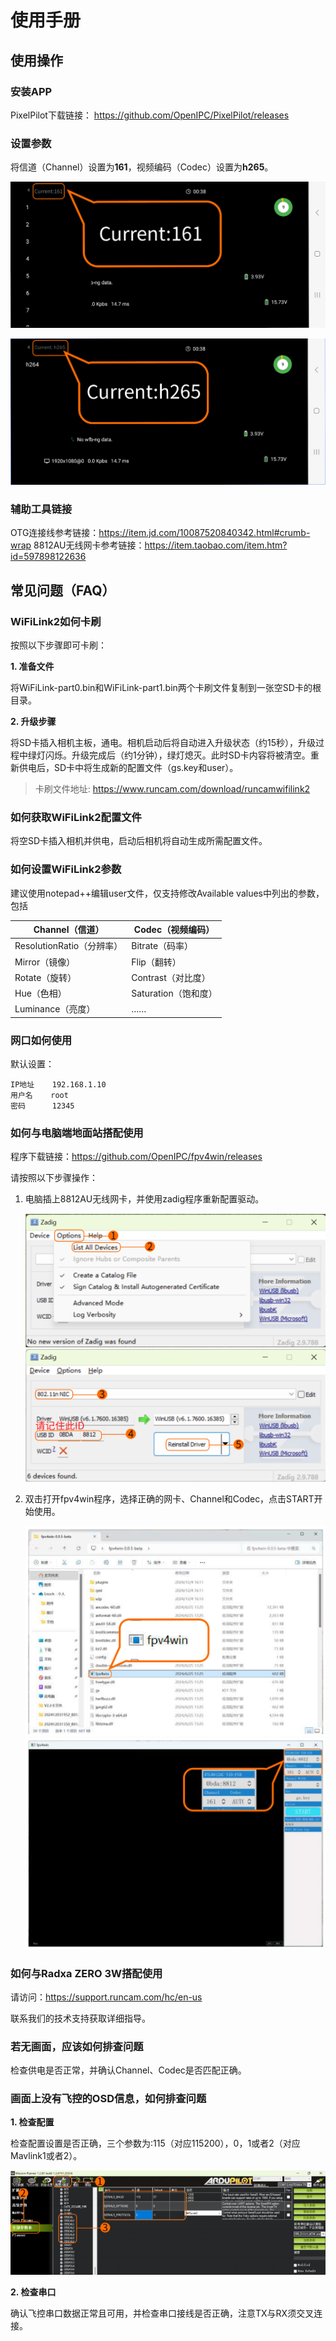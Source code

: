 # 使用手册

## 使用操作

### 安装APP

PixelPilot下载链接：
https://github.com/OpenIPC/PixelPilot/releases

### 设置参数

将信道（Channel）设置为**161**，视频编码（Codec）设置为**h265**。

![7](image/7.png)

![8](image/8.png)

### 辅助工具链接

OTG连接线参考链接：https://item.jd.com/10087520840342.html#crumb-wrap
8812AU无线网卡参考链接：https://item.taobao.com/item.htm?id=597898122636

## 常见问题（FAQ）

### WiFiLink2如何卡刷

按照以下步骤即可卡刷：

**1. 准备文件**

   将WiFiLink-part0.bin和WiFiLink-part1.bin两个卡刷文件复制到一张空SD卡的根目录。

**2. 升级步骤**

   将SD卡插入相机主板，通电。相机启动后将自动进入升级状态（约15秒），升级过程中绿灯闪烁。升级完成后（约1分钟），绿灯熄灭。此时SD卡内容将被清空。重新供电后，SD卡中将生成新的配置文件（gs.key和user）。

> 卡刷文件地址: https://www.runcam.com/download/runcamwifilink2

### 如何获取WiFiLink2配置文件

将空SD卡插入相机并供电，启动后相机将自动生成所需配置文件。

### 如何设置WiFiLink2参数

建议使用notepad++编辑user文件，仅支持修改Available values中列出的参数，包括

|Channel（信道）          |Codec（视频编码）    |
|------------------------|--------------------|
|ResolutionRatio（分辨率）|Bitrate（码率）     |
|Mirror（镜像）           |Flip（翻转）        |
|Rotate（旋转）           |Contrast（对比度）  |
|Hue（色相）              |Saturation（饱和度）|
|Luminance（亮度）        |……                 |

### 网口如何使用

默认设置：

```
IP地址    192.168.1.10
用户名    root
密码      12345
```

### 如何与电脑端地面站搭配使用

程序下载链接：https://github.com/OpenIPC/fpv4win/releases

请按照以下步骤操作：

1. 电脑插上8812AU无线网卡，并使用zadig程序重新配置驱动。

   ![9](image/9.png ':size=70%')
   ![10](image/10.png ':size=70%')

2. 双击打开fpv4win程序，选择正确的网卡、Channel和Codec，点击START开始使用。

   ![11](image/11.png ':size=70%')
   ![12](image/12.png ':size=70%')

### 如何与Radxa ZERO 3W搭配使用

请访问：https://support.runcam.com/hc/en-us

联系我们的技术支持获取详细指导。

### 若无画面，应该如何排查问题

检查供电是否正常，并确认Channel、Codec是否匹配正确。

### 画面上没有飞控的OSD信息，如何排查问题

**1. 检查配置**

   检查配置设置是否正确，三个参数为:115（对应115200），0，1或者2（对应Mavlink1或者2）。

   ![13](image/13.png)

**2. 检查串口**

   确认飞控串口数据正常且可用，并检查串口接线是否正确，注意TX与RX须交叉连接。
